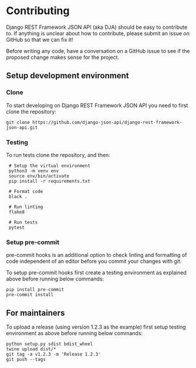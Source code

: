 # Contributing

Django REST Framework JSON API (aka DJA)  should be easy to contribute to.
If anything is unclear about how to contribute,
please submit an issue on GitHub so that we can fix it!

Before writing any code, have a conversation on a GitHub issue to see
if the proposed change makes sense for the project.

## Setup development environment

### Clone

To start developing on Django REST Framework JSON API you need to first clone the repository:

    git clone https://github.com/django-json-api/django-rest-framework-json-api.git

### Testing

To run tests clone the repository, and then:

     # Setup the virtual environment
     python3 -m venv env
     source env/bin/activate
     pip install -r requirements.txt

     # Format code
     black .

     # Run linting
     flake8

     # Run tests
     pytest

### Setup pre-commit

pre-commit hooks is an additional option to check linting and formatting of code independent of
an editor before you commit your changes with git.

To setup pre-commit hooks first create a testing environment as explained above before running below commands:

    pip install pre-commit
    pre-commit install

## For maintainers

To upload a release (using version 1.2.3 as the example) first setup testing environment as above before running below commands:

    python setup.py sdist bdist_wheel
    twine upload dist/*
    git tag -a v1.2.3 -m 'Release 1.2.3'
    git push --tags
